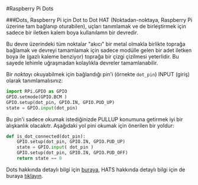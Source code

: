 <!--
---
name: DOTs
class: board
type: hepsi
formfactor: HAT
manufacturer: Raspberry Pi
description: Noktaları birleştirerek bir devre oluşturun
url: http://www.raspberrypi.org/dots/
github: https://github.com/raspberrypilearning/dots
buy: https://thepihut.com/products/raspberry-pi-dots-board
image: 'rpf-dots.png'
pincount: 40
eeprom: no
pin:
  bcm0:
    name: 'Color: Blue'
    direction: input
  bcm1:
    name: Dot 7
    direction: input
  bcm2:
    name: Dot 22
    direction: input
  bcm3:
    name: Dot 21
    direction: input
  bcm4:
    name: Dot 2
    direction: input
  bcm5:
    name: Dot 9
    direction: input
  bcm6:
    name: Dot 14
    direction: input
  bcm7:
    name: Dot 6
    direction: input
  bcm8:
    name: Dot 18
    direction: input
  bcm9:
    name: Dot 17
    direction: input
  bcm10:
    name: 'Color: Green'
    direction: input
  bcm11:
    name: Dot 8
    direction: input
  bcm12:
    name: Dot 10
    direction: input
  bcm13:
    name: Cloud
    direction: input
  bcm14:
    name: Dot 1
    direction: input
  bcm15:
    name: Dot 3
    direction: input
  bcm16:
    name: Dot 13
    direction: input
  bcm17:
    name: Dot 4
    direction: input
  bcm18:
    name: Dot 20
    direction: input
  bcm19:
    name: 'Color: Orange'
    direction: input
  bcm20:
    name: Bear
    direction: input
  bcm21:
    name: Dot 12
    direction: input
  bcm22:
    name: Dot 15
    direction: input
  bcm23:
    name: Dot 16
    direction: input
  bcm24:
    name: Dot 19
    direction: input
  bcm25:
    name: Dot 5
    direction: input
  bcm26:
    name: Dot 11
    direction: input
  bcm27:
    name: 'Color: Red'
    direction: input
-->
#Raspberry Pi Dots

###Dots, Raspberry Pi için Dot to Dot HAT (Noktadan-noktaya, Raspberry Pi üzerine tam bağlanıp oturabilen), uçları tanımlamak ve de birleştirmek için sadece bir iletken kalem boya kullanılamn bir devredir.

Bu devre üzerindeki tüm noktalar "akıcı" bir metal olmakla birlikte toprağa bağlamak ve devreyi tamamlamak için sadece modülle gelen bir adet iletken boya ile (gazlı kaleme benziyor) toprağa bir çizgi çizilmesi yeterlidir. Bu sayede lehimle uğraşmadan kolaylıkla devreler tamamlanabilir.

Bir *nokta*yı okuyabilmek için bağlandığı pin'i (örnekte `dot_pin`) INPUT (giriş) olarak tanımlamalısınız:

```python
import RPi.GPIO as GPIO
GPIO.setmode(GPIO.BCM )
GPIO.setup(dot_pin, GPIO.IN, GPIO.PUD_UP)
state = GPIO.input(dot_pin)
```

Bu pin'i sadece okumak istediğinizde PULLUP konumuna getirmek iyi bir alışkanlık olacakıtr. Aşağıdaki yol pini okumak için önerilen bir yoldur:

```python
def is_dot_connected(dot_pin):
    GPIO.setup(dot_pin, GPIO.IN, GPIO.PUD_UP)
    state = GPIO.input( dot_pin )
    GPIO.setup(dot_pin, GPIO.IN, GPIO.PUD_OFF)
    return state == 0
```

Dots hakkında detaylı bilgi için [buraya](http://www.raspberrypi.org/dots/), HATS hakkında detaylı bilgi için de buraya [tıklayın](http://www.raspberrypi.org/introducing-raspberry-pi-hats/).